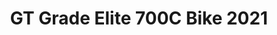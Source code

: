 ---
layout: shop-single
title: GT Grade Elite 700C Bike 2021
id: "BI002423"
make: "GT Grade Elite 700C Bike 2021"
model: 
brand_logo: "/globalassets/brand-logos/gt-logo.png"
name: "GT Grade Elite 700C Bike 2021"
star_rating: "0"
price_current: "$1,200.00"
price_msrp: 
price_discount: 
availability: "Only 2 Left"
description: "&#35;&#35; GT Grade Elite 700c Bike 2021

&#35;&#35;&#35; Getting Good Grades

Gravel riding has become one of the most popular genres in the bike world.
With a gravel bike, you'll be able to keep riding when the pavement ends and
the dirt trail begins. The GT Grade Elite 700c Bike is designed to take you on
all-new adventures. It has an aluminum frame and a carbon fork. The frame
features EnduRoad Triple Triangle design with floating seat stays. The frame
also has external routing, a BSA 73mm BB, and flat mount disc brakes.

The Elite version of the GT Grade comes with a Shimano Claris 2c8-speed
drivetrain. The gearing is perfect for moderate hills and all-day adventures.
Tektro mechanical disc brakes provide reliable stopping power so you can ride
in various conditions with ease. With the WTB ST i23 TCS rims, you'll be able
to set them up tubeless for a smoother ride, better traction, and fewer flats.

&#35;&#35;&#35; Features

  * **Aluminum frame** with a carbon fork
  * **Shimano Claris drivetrain** provides reliable shifting performance
  * **Tektro mechanical disc brakes** provide reliable stopping power
  * **WTB ST i23 TCS rims** paired with WTB Riddler tires
  * **Tubeless-ready rims** for a smoother ride, better traction, and fewer flats

SPECIFICATIONS Frame | Aluminum  
---|---  
Fork | Carbon  
Headset | FSA No. 44, Integrated Sealed Bearing  
Shifters | Shimano Claris, 2x8-Speed  
Front Derailleur | Shimano Claris, Braze-On  
Rear Derailleur | Shimano Claris  
Crankset | FSA Tempo Adventure, 48/32T  
Bottom Bracket | Cartridge, Square Taper  
Chain | KMC X8, 8-Speed  
Cassette | SunRace, 11-34T  
Brakes | Tektro Mechanical Disc  
Wheelset | WTB ST i23 TCS 28H TR, Formula Thru-Axle Hubs  
Tires | WTB Riddler  
Handlebar | GT DropTube RS, 10° Flare  
Stem | 6061 Alloy, 31.8mm, 7°  
Grips/Bar Tape | Velo Cork, 3mm  
Seatpost | Aluminum, 15mm Offset, 27.2mm  
Seatclamp | Single-Bolt  
Saddle | GT Pavement, Steel Rails  
Intended Use | Gravel, Adventure  
  
_Note: Components are subject to change without notice._

![Geo Chart
Image](//cdn.thinglink.me/api/image/700069498757054465/1024/10/none&#35;tl-700069498757054465;')

  * METRIC
  * INCH

Size | 44 | 48 | 51 | 55 | 58 | 61  
---|---|---|---|---|---|---  
A: Seat Tube Length | 420 | 457 | 494 | 531 | 568 | 605  
B: Effective Top Tube | 531 | 545 | 559 | 574 | 587 | 602  
C: Stack | 524 | 546 | 568 | 590 | 612 | 634  
D: Reach | 370 | 378 | 385 | 394 | 400 | 408  
E: BB Height | 284 | 284 | 286 | 286 | 289 | 289  
F: BB Drop | 75 | 75 | 73 | 73 | 70 | 70  
G: Head Tube Length | 102 | 119 | 145 | 160 | 187 | 210  
H: Head Tube Angle | 69 ° | 70.5 ° | 70.5 ° | 72.3 ° | 72.3 ° | 72.3 °  
I: Seat Tube Angle | 73 ° | 73 ° | 73 ° | 73 ° | 73 ° | 73 °  
J: Standover Height | 700 | 731 | 760 | 791 | 824 | 851  
K: Chainstay Length | 445 | 445 | 445 | 445 | 445 | 445  
L: Wheelbase | 1040 | 1042 | 1057 | 1055 | 1070 | 1085  
  
Size | 44 | 48 | 51 | 55 | 58 | 61  
---|---|---|---|---|---|---  
A: Seat Tube Length | 16.5 | 18.0 | 19.4 | 20.9 | 22.4 | 23.8  
B: Effective Top Tube | 20.9 | 21.5 | 22.0 | 22.6 | 23.1 | 23.7  
C: Stack | 20.6 | 21.5 | 22.4 | 23.2 | 24.1 | 25.0  
D: Reach | 14.6 | 14.9 | 15.2 | 15.5 | 15.7 | 16.1  
E: BB Height | 11.2 | 11.2 | 11.3 | 11.3 | 11.4 | 11.4  
F: BB Drop | 3.0 | 3.0 | 2.9 | 2.9 | 2.8 | 2.8  
G: Head Tube Length | 4.0 | 4.7 | 5.7 | 6.3 | 7.4 | 8.3  
H: Head Tube Angle | 69.0 ° | 70.5 ° | 70.5 ° | 72.3 ° | 72.3 ° | 72.3 °  
I: Seat Tube Angle | 73.0 ° | 73.0 ° | 73.0 ° | 73.0 ° | 73.0 ° | 73.0 °  
J: Standover Height | 27.6 | 28.8 | 29.9 | 31.1 | 32.4 | 33.5  
K: Chainstay Length | 17.5 | 17.5 | 17.5 | 17.5 | 17.5 | 17.5  
L: Wheelbase | 40.9 | 41.0 | 41.6 | 41.5 | 42.1 | 42.7

"
meta_description: "GT Grade Elite 700c Bike 2021  Getting Good Grades  Gravel riding has become one of the most popular genres in the bike world. With a gravel bike youll be able to keep riding when the pavement ends and the dirt trail begins. The GT Grade Elite 700c Bike is designed to take you on allnew adventures. It has an aluminum frame and a carbon fork."
meta_keywords: "BI002423, GT Grade Elite 700C Bike 2021, Financing, GT Bicycles, Gravel Bikes"
og_description: 
og_title: 
og_type: 
og_url: 
og_image: 
og_audio: 
og_determiner: 
og_locale: 
og_locale_alternate: 
og_site_name: 
og_video: 
og_image_secure_url: 
og_image_type: 
og_image_width: 
og_image_height: 
og_image_alt: 
og_video_secure_url: 
og_video_type: 
og_video_width: 
og_video_height: 
og_audio_secure_url: 
og_audio_type: 
twitter_card: 
twitter_site: 
twitter_creator: 
twitter_image: 
twitter_title: 

---